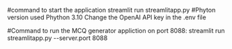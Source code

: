 #command to start the application
streamlit run streamlitapp.py
#Phyton version used
Phython 3.10
Change the OpenAI API key in the .env file

#Command to run the MCQ generator appliction on port 8088:
streamlit run streamlitapp.py --server.port 8088